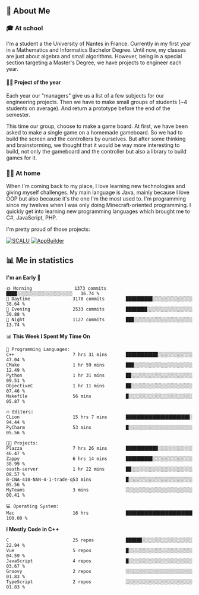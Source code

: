 ## 👀 About Me

### 🎓 At school

I'm a student a the University of Nantes in France. Currently in my first year in a Mathematics and Informatics Bachelor Degree. Until now, my classes are just about algebra and small algorithms. However, being in a special section targeting a Master's Degree, we have projects to engineer each year. 

#### 🔧🔬 Project of the year

Each year our "managers" give us a list of a few subjects for our engineering projects. Then we have to make small groups of students (~4 students on average). And return a prototype before the end of the semester.

This time our group, choose to make a game board. At first, we have been asked to make a single game on a homemade gameboard. So we had to build the screen and the controllers by ourselves. 
But after some thinking and brainstorming, we thought that it would be way more interesting to build, not only the gameboard and the controller but also a library to build games for it.

### 👨‍💻 At home

When I'm coming back to my place, I love learning new technologies and giving myself challenges. My main language is Java, mainly because I love OOP but also because it's the one I'm the most used to. I'm programming since my twelves when I was only doing Minecraft-oriented programming.  I quickly get into learning new programming languages which brought me to C#, JavaScript, PHP. 

I'm pretty proud of those projects:

[![SCALU](https://github-readme-stats.vercel.app/api/pin?username=renardfute&repo=SCALU)](https://github.com/renardfute/scalu)
[![AppBuilder](https://github-readme-stats.vercel.app/api/pin?username=pulsedev2&repo=AppBuilder)](https://github.com/pulsedev2/AppBuilder)

## 📊 Me in statistics
<!--START_SECTION:waka-->
**I'm an Early 🐤** 

```text
🌞 Morning                1373 commits        ████░░░░░░░░░░░░░░░░░░░░░   16.74 % 
🌆 Daytime                3170 commits        ██████████░░░░░░░░░░░░░░░   38.64 % 
🌃 Evening                2533 commits        ████████░░░░░░░░░░░░░░░░░   30.88 % 
🌙 Night                  1127 commits        ███░░░░░░░░░░░░░░░░░░░░░░   13.74 % 
```


📊 **This Week I Spent My Time On** 

```text
💬 Programming Languages: 
C++                      7 hrs 31 mins       ████████████░░░░░░░░░░░░░   47.04 % 
CMake                    1 hr 59 mins        ███░░░░░░░░░░░░░░░░░░░░░░   12.49 % 
Python                   1 hr 31 mins        ██░░░░░░░░░░░░░░░░░░░░░░░   09.51 % 
ObjectiveC               1 hr 11 mins        ██░░░░░░░░░░░░░░░░░░░░░░░   07.46 % 
Makefile                 56 mins             █░░░░░░░░░░░░░░░░░░░░░░░░   05.87 % 

🔥 Editors: 
CLion                    15 hrs 7 mins       ████████████████████████░   94.44 % 
PyCharm                  53 mins             █░░░░░░░░░░░░░░░░░░░░░░░░   05.56 % 

🐱‍💻 Projects: 
Plazza                   7 hrs 26 mins       ████████████░░░░░░░░░░░░░   46.47 % 
Zappy                    6 hrs 14 mins       ██████████░░░░░░░░░░░░░░░   38.99 % 
oauth-server             1 hr 22 mins        ██░░░░░░░░░░░░░░░░░░░░░░░   08.57 % 
B-CNA-410-NAN-4-1-trade-q53 mins             █░░░░░░░░░░░░░░░░░░░░░░░░   05.56 % 
MyTeams                  3 mins              ░░░░░░░░░░░░░░░░░░░░░░░░░   00.41 % 

💻 Operating System: 
Mac                      16 hrs              █████████████████████████   100.00 % 
```

**I Mostly Code in C++** 

```text
C                        25 repos            ██████░░░░░░░░░░░░░░░░░░░   22.94 % 
Vue                      5 repos             █░░░░░░░░░░░░░░░░░░░░░░░░   04.59 % 
JavaScript               4 repos             █░░░░░░░░░░░░░░░░░░░░░░░░   03.67 % 
Groovy                   2 repos             ░░░░░░░░░░░░░░░░░░░░░░░░░   01.83 % 
TypeScript               2 repos             ░░░░░░░░░░░░░░░░░░░░░░░░░   01.83 % 
```




<!--END_SECTION:waka-->
